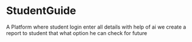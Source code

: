 # StudentGuide
A Platform where student login enter all details with help of ai we create a report to student that what option he can check for future 
